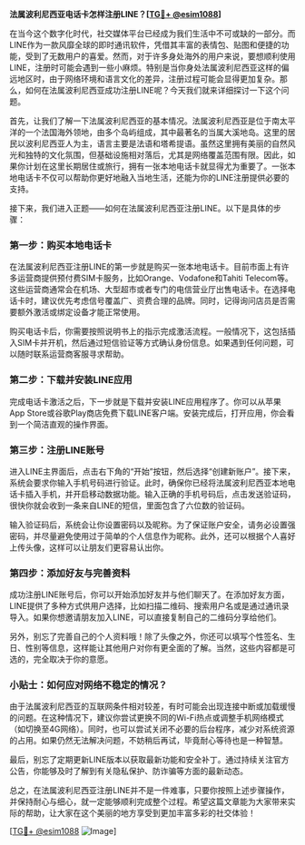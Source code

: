 **法属波利尼西亚电话卡怎样注册LINE？[[TG💪+ @esim1088](https://t.me/s/esim1088)]**

在当今这个数字化时代，社交媒体平台已经成为我们生活中不可或缺的一部分。而LINE作为一款风靡全球的即时通讯软件，凭借其丰富的表情包、贴图和便捷的功能，受到了无数用户的喜爱。然而，对于许多身处海外的用户来说，要想顺利使用LINE，注册时可能会遇到一些小麻烦。特别是当你身处法属波利尼西亚这样的偏远地区时，由于网络环境和语言文化的差异，注册过程可能会显得更加复杂。那么，如何在法属波利尼西亚成功注册LINE呢？今天我们就来详细探讨一下这个问题。

首先，让我们了解一下法属波利尼西亚的基本情况。法属波利尼西亚是位于南太平洋的一个法国海外领地，由多个岛屿组成，其中最著名的当属大溪地岛。这里的居民以波利尼西亚人为主，语言主要是法语和塔希提语。虽然这里拥有美丽的自然风光和独特的文化氛围，但基础设施相对落后，尤其是网络覆盖范围有限。因此，如果你计划在这里长期居住或旅行，拥有一张本地电话卡就显得尤为重要了。一张本地电话卡不仅可以帮助你更好地融入当地生活，还能为你的LINE注册提供必要的支持。

接下来，我们进入正题——如何在法属波利尼西亚注册LINE。以下是具体的步骤：

### 第一步：购买本地电话卡

在法属波利尼西亚注册LINE的第一步就是购买一张本地电话卡。目前市面上有许多运营商提供预付费SIM卡服务，比如Orange、Vodafone和Tahiti Telecom等。这些运营商通常会在机场、大型超市或者专门的电信营业厅出售电话卡。在选择电话卡时，建议优先考虑信号覆盖广、资费合理的品牌。同时，记得询问店员是否需要额外激活或绑定设备才能正常使用。

购买电话卡后，你需要按照说明书上的指示完成激活流程。一般情况下，这包括插入SIM卡并开机，然后通过短信验证等方式确认身份信息。如果遇到任何问题，可以随时联系运营商客服寻求帮助。

### 第二步：下载并安装LINE应用

完成电话卡激活之后，下一步就是下载并安装LINE应用程序了。你可以从苹果App Store或谷歌Play商店免费下载LINE客户端。安装完成后，打开应用，你会看到一个简洁直观的操作界面。

### 第三步：注册LINE账号

进入LINE主界面后，点击右下角的“开始”按钮，然后选择“创建新账户”。接下来，系统会要求你输入手机号码进行验证。此时，确保你已经将法属波利尼西亚本地电话卡插入手机，并开启移动数据功能。输入正确的手机号码后，点击发送验证码，很快你就会收到一条来自LINE的短信，里面包含了六位数的验证码。

输入验证码后，系统会让你设置密码以及昵称。为了保证账户安全，请务必设置强密码，并尽量避免使用过于简单的个人信息作为昵称。此外，还可以根据个人喜好上传头像，这样可以让朋友们更容易认出你。

### 第四步：添加好友与完善资料

成功注册LINE账号后，你可以开始添加好友并与他们聊天了。在添加好友方面，LINE提供了多种方式供用户选择，比如扫描二维码、搜索用户名或是通过通讯录导入。如果你想邀请朋友加入LINE，可以直接复制自己的二维码分享给他们。

另外，别忘了完善自己的个人资料哦！除了头像之外，你还可以填写个性签名、生日、性别等信息，这样能让其他用户对你有更全面的了解。当然，这些内容都是可选的，完全取决于你的意愿。

### 小贴士：如何应对网络不稳定的情况？

由于法属波利尼西亚的互联网条件相对较差，有时可能会出现连接中断或加载缓慢的问题。在这种情况下，建议你尝试更换不同的Wi-Fi热点或调整手机网络模式（如切换至4G网络）。同时，也可以尝试关闭不必要的后台程序，减少对系统资源的占用。如果仍然无法解决问题，不妨稍后再试，毕竟耐心等待也是一种智慧。

最后，别忘了定期更新LINE版本以获取最新功能和安全补丁。通过持续关注官方公告，你能够及时了解到有关隐私保护、防诈骗等方面的最新动态。

总之，在法属波利尼西亚注册LINE并不是一件难事，只要你按照上述步骤操作，并保持耐心与细心，就一定能够顺利完成整个过程。希望这篇文章能为大家带来实际的帮助，让大家在这个美丽的地方享受到更加丰富多彩的社交体验！

[[TG💪+ @esim1088](https://t.me/s/esim1088) ![Image](https://i.postimg.cc/4NQfJmqS/Snipaste-2025-05-13-00-14-12.png)]